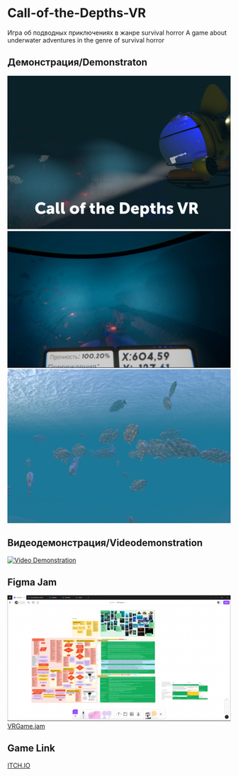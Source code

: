# Call-of-the-Depths-VR
Игра об подводных приключениях в жанре survival horror
A game about underwater adventures in the genre of survival horror

## Демонстрация/Demonstraton
![LogoGame](/screenshots/logo.jpg)
![InsideCabine](/screenshots/inside.png)
![WaterAndFishes](/screenshots/waterAndFishes.png)

## Видеодемонстрация/Videodemonstration
[![Video Demonstration](https://img.youtube.com/vi/WN9X6jALkkk/0.jpg)](https://www.youtube.com/watch?v=WN9X6jALkkk)

## Figma Jam
![figJam](/screenshots/figJam.png)
[VRGame.jam](VRGame.jam)

## Game Link
[ITCH.IO](https://chfirchco.itch.io/call-of-the-depths-vr)
